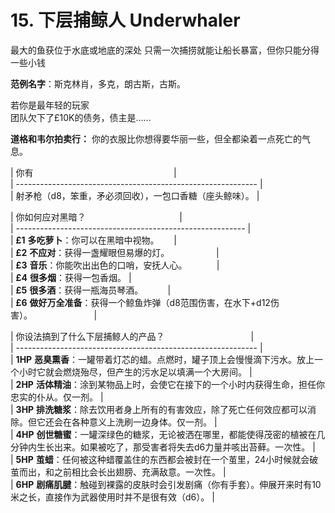 # 15. 下层捕鲸人 Underwhaler
最大的鱼获位于水底或地底的深处
只需一次捕捞就能让船长暴富，但你只能分得一些小钱
  
**范例名字**：斯克林肖，多克，朗古斯，古斯。

若你是最年轻的玩家  
团队欠下了£10K的债务，债主是……  
  
**道格和韦尔拍卖行：** 你的衣服比你想得要华丽一些，但全都染着一点死亡的气息。  
  
  
| 你有                                                         |  
| ------------------------------------------------------------ |  
| 射矛枪（d8，笨重，矛必须回收），一包口香糖（座头鲸味）。 |  
  
| 你如何应对黑暗？                                      |  
| --------------------------------------------------------- |  
| **£1** **多吃萝卜**：你可以在黑暗中视物。      |  
| **£2** **不应对**：获得一盏耀眼但易爆的灯。                   |  
| **£3** **音乐**：你能吹出出色的口哨，安抚人心。            |  
| **£4** **很多烟**：获得一包香烟。 |  
| **£5** **很多酒**：获得一瓶海员琴酒。          |  
| **£6** **做好万全准备**：获得一个鲸鱼炸弹（d8范围伤害，在水下+d12伤害）。                         |  
  
| 你设法搞到了什么下层捕鲸人的产品？                                   |  
| ------------------------------------------------------------ |  
| **1HP** **恶臭熏香**：一罐带着灯芯的蜡。点燃时，罐子顶上会慢慢滴下污水。放上一个小时它就会燃烧殆尽，但产生的污水足以填满一个大房间。 |  
| **2HP** **活体精油**：涂到某物品上时，会使它在接下的一个小时内获得生命，担任你忠实的仆从。仅一剂。 |  
| **3HP** **排洗糖浆**：除去饮用者身上所有的有害效应，除了死亡任何效应都可以消除。但它还会在各种意义上洗刷一边身体。仅一剂。 |  
| **4HP** **创世糖蜜**：一罐深绿色的糖浆，无论被洒在哪里，都能使得茂密的植被在几分钟内生长出来。如果被吃了，那受害者将失去d6力量并咳出苔藓。一次性。 |  
| **5HP** **茧蜡**：任何被这种蜡覆盖住的东西都会被封在一个茧里，24小时候就会破茧而出，和之前相比会长出翅膀、充满敌意。一次性。 |  
| **6HP** **剧痛肌腱**：触碰到裸露的皮肤时会引发剧痛（你有手套）。伸展开来时有10米之长，直接作为武器使用时并不是很有效（d6）。 |